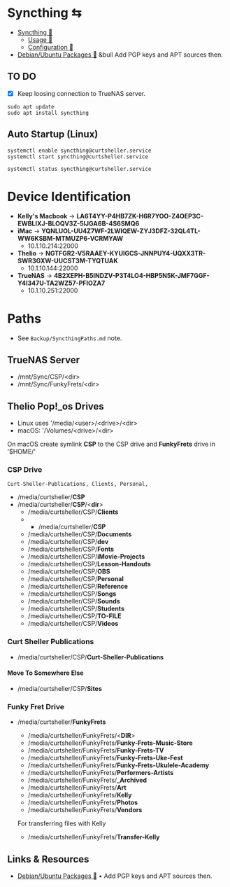 # Syncthing &lrarr; 

- [Syncthing &#128279;](https://syncthing.net/)
	- [Usage &#128279;](https://docs.syncthing.net/users/index.html)
	- [Configuration &#128279;](https://docs.syncthing.net/users/config.html)
- [Debian/Ubuntu Packages &#128279;](https://apt.syncthing.net/) &bull Add PGP keys and APT sources then.

## TO DO

- [x] Keep loosing connection to TrueNAS server.

```
sudo apt update
sudo apt install syncthing
```

## Auto Startup (Linux)

```
systemctl enable syncthing@curtsheller.service
systemctl start syncthing@curtsheller.service

systemctl status syncthing@curtsheller.service
```

# Device Identification

- **Kelly's Macbook** &rarr; **LA6T4YY-P4HB7ZK-H6R7YOO-Z4OEP3C-EWBLIXJ-BLOQV3Z-5IJGA6B-4S6SMQ6**
- **iMac** &rarr; **YQNLUOL-UU4Z7WF-2LWIQEW-ZYJ3DFZ-32QL4TL-WW6KSBM-MTMUZP6-VCRMYAW**
    - 10.1.10.214:22000
- **Thelio** &rarr; **NGTFGR2-V5RAAEY-KYUIGCS-JNNPUY4-UQXX3TR-SWR3GXW-UUCST3M-TYQTUAK**
    - 10.1.10.144:22000
- **TrueNAS** &rarr; **4B2XEPH-B5INDZV-P3T4LO4-HBP5N5K-JMF7GGF-Y4I347U-TA2WZ57-PFIOZA7**
    - 10.1.10.251:22000

# Paths
- See `Backup/SyncthingPaths.md` note.

## TrueNAS Server

- /mnt/Sync/CSP/\<dir\>
- /mnt/Sync/FunkyFrets/<dir\>

## Thelio Pop!_os Drives
- Linux uses '/media/\<user\>/\<drive\>/\<dir\>
- macOS: '/Volumes/\<drive\>/\<dir\>

On macOS create symlink **CSP** to the CSP drive and **FunkyFrets** drive in '$HOME/'

### CSP Drive
    Curt-Sheller-Publications, Clients, Personal,

- /media/curtsheller/**CSP**
- /media/curtsheller/**CSP**/<**dir**>
	- /media/curtsheller/CSP/**Clients**
    - - /media/curtsheller/**CSP**
	- /media/curtsheller/CSP/**Documents**
	- /media/curtsheller/CSP/**dev**
    - /media/curtsheller/CSP/**Fonts**
    - /media/curtsheller/CSP/**iMovie-Projects**
    - /media/curtsheller/CSP/**Lesson-Handouts**
    - /media/curtsheller/CSP/**OBS**
    - /media/curtsheller/CSP/**Personal**
    - /media/curtsheller/CSP/**Reference**
    - /media/curtsheller/CSP/**Songs**
    - /media/curtsheller/CSP/**Sounds**
    - /media/curtsheller/CSP/**Students**
    - /media/curtsheller/CSP/**TO-FILE**
    - /media/curtsheller/CSP/**Videos**


### Curt Sheller Publications
- /media/curtsheller/CSP/**Curt-Sheller-Publications**

#### Move To Somewhere Else
- /media/curtsheller/CSP/**Sites**

### Funky Fret Drive
- /media/curtsheller/**FunkyFrets**
	- /media/curtsheller/FunkyFrets/<**DIR**>
	- /media/curtsheller/FunkyFrets/**Funky-Frets-Music-Store**
    - /media/curtsheller/FunkyFrets/**Funky-Frets-TV**
    - /media/curtsheller/FunkyFrets/**Funky-Frets-Uke-Fest**
    - /media/curtsheller/FunkyFrets/**Funky-Frets-Ukulele-Academy**
    - /media/curtsheller/FunkyFrets/**Performers-Artists**
	- /media/curtsheller/FunkyFrets/**_Archived**
	- /media/curtsheller/FunkyFrets/**Art**
	- /media/curtsheller/FunkyFrets/**Kelly**
 	- /media/curtsheller/FunkyFrets/**Photos**
    - /media/curtsheller/FunkyFrets/**Vendors**

    For transferring files with Kelly
    - /media/curtsheller/FunkyFrets/**Transfer-Kelly**


## Links &amp; Resources

- [Debian/Ubuntu Packages &#128279;](https://apt.syncthing.net/) &bull; Add PGP keys and APT sources then.
